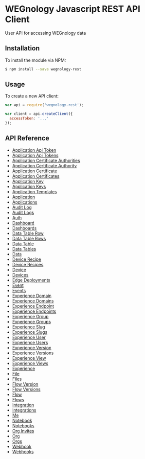 # WEGnology Javascript REST API Client
User API for accessing WEGnology data

## Installation
To install the module via NPM:
```bash
$ npm install --save wegnology-rest
```

## Usage
To create a new API client:
```javascript
var api = require('wegnology-rest');

var client = api.createClient({
  accessToken: '...'
});
```
## API Reference
- [Application Api Token](docs/applicationApiToken.md)
- [Application Api Tokens](docs/applicationApiTokens.md)
- [Application Certificate Authorities](docs/applicationCertificateAuthorities.md)
- [Application Certificate Authority](docs/applicationCertificateAuthority.md)
- [Application Certificate](docs/applicationCertificate.md)
- [Application Certificates](docs/applicationCertificates.md)
- [Application Key](docs/applicationKey.md)
- [Application Keys](docs/applicationKeys.md)
- [Application Templates](docs/applicationTemplates.md)
- [Application](docs/application.md)
- [Applications](docs/applications.md)
- [Audit Log](docs/auditLog.md)
- [Audit Logs](docs/auditLogs.md)
- [Auth](docs/auth.md)
- [Dashboard](docs/dashboard.md)
- [Dashboards](docs/dashboards.md)
- [Data Table Row](docs/dataTableRow.md)
- [Data Table Rows](docs/dataTableRows.md)
- [Data Table](docs/dataTable.md)
- [Data Tables](docs/dataTables.md)
- [Data](docs/data.md)
- [Device Recipe](docs/deviceRecipe.md)
- [Device Recipes](docs/deviceRecipes.md)
- [Device](docs/device.md)
- [Devices](docs/devices.md)
- [Edge Deployments](docs/edgeDeployments.md)
- [Event](docs/event.md)
- [Events](docs/events.md)
- [Experience Domain](docs/experienceDomain.md)
- [Experience Domains](docs/experienceDomains.md)
- [Experience Endpoint](docs/experienceEndpoint.md)
- [Experience Endpoints](docs/experienceEndpoints.md)
- [Experience Group](docs/experienceGroup.md)
- [Experience Groups](docs/experienceGroups.md)
- [Experience Slug](docs/experienceSlug.md)
- [Experience Slugs](docs/experienceSlugs.md)
- [Experience User](docs/experienceUser.md)
- [Experience Users](docs/experienceUsers.md)
- [Experience Version](docs/experienceVersion.md)
- [Experience Versions](docs/experienceVersions.md)
- [Experience View](docs/experienceView.md)
- [Experience Views](docs/experienceViews.md)
- [Experience](docs/experience.md)
- [File](docs/file.md)
- [Files](docs/files.md)
- [Flow Version](docs/flowVersion.md)
- [Flow Versions](docs/flowVersions.md)
- [Flow](docs/flow.md)
- [Flows](docs/flows.md)
- [Integration](docs/integration.md)
- [Integrations](docs/integrations.md)
- [Me](docs/me.md)
- [Notebook](docs/notebook.md)
- [Notebooks](docs/notebooks.md)
- [Org Invites](docs/orgInvites.md)
- [Org](docs/org.md)
- [Orgs](docs/orgs.md)
- [Webhook](docs/webhook.md)
- [Webhooks](docs/webhooks.md)

